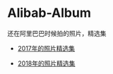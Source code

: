 # Alibab-Album
 还在阿里巴巴时候拍的照片，精选集

- [2017年的照片精选集](./2017/index.md)

- [2018年的照片精选集](./2018/index.md)
